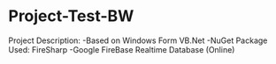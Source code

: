 # Project-Test-BW
Project Description:
-Based on Windows Form VB.Net
-NuGet Package Used: FireSharp
-Google FireBase Realtime Database (Online)
